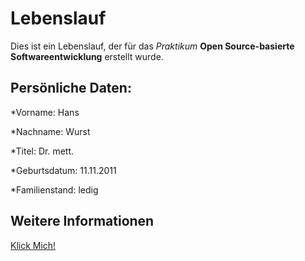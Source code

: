 # Lebenslauf

Dies ist ein Lebenslauf, der für das *Praktikum* **Open Source-basierte Softwareentwicklung**
erstellt wurde.

## Persönliche Daten:

*Vorname:
Hans

*Nachname:
Wurst

*Titel:
Dr. mett.

*Geburtsdatum:
11.11.2011

*Familienstand:
ledig

## Weitere Informationen
[Klick Mich!](http://9gag.com/)



